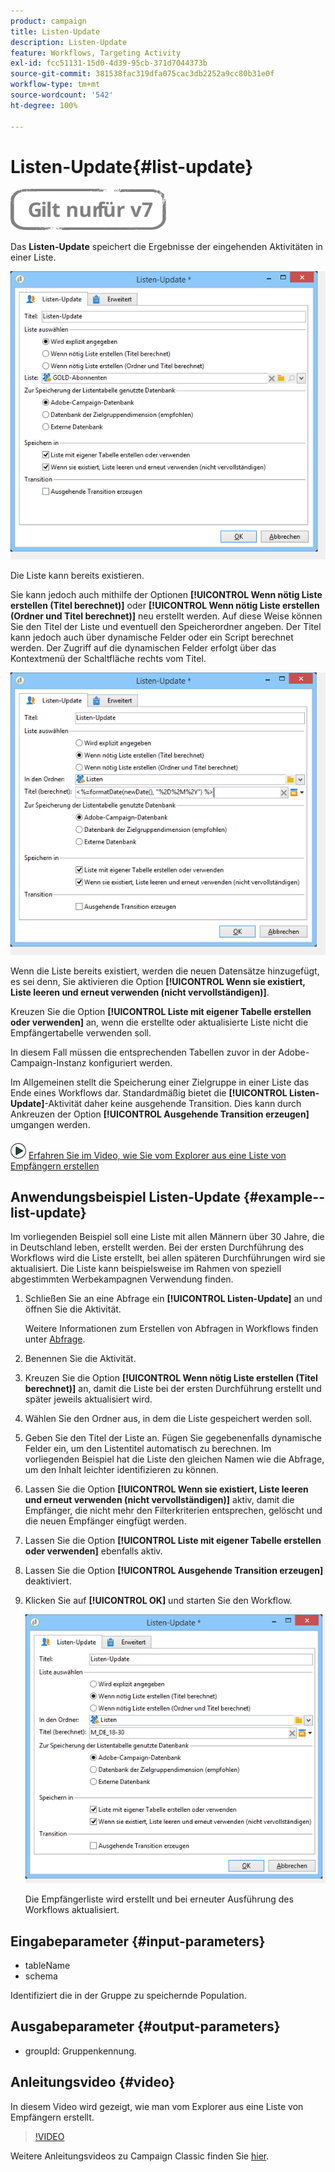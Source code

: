 ```yaml
---
product: campaign
title: Listen-Update
description: Listen-Update
feature: Workflows, Targeting Activity
exl-id: fcc51131-15d0-4d39-95cb-371d7044373b
source-git-commit: 381538fac319dfa075cac3db2252a9cc80b31e0f
workflow-type: tm+mt
source-wordcount: '542'
ht-degree: 100%

---
```


# Listen-Update{#list-update}

![](../../assets/v7-only.svg)

Das **Listen-Update** speichert die Ergebnisse der eingehenden Aktivitäten in einer Liste.

![](assets/s_user_segmentation_update_group.png)

Die Liste kann bereits existieren.

Sie kann jedoch auch mithilfe der Optionen **[!UICONTROL Wenn nötig Liste erstellen (Titel berechnet)]** oder **[!UICONTROL Wenn nötig Liste erstellen (Ordner und Titel berechnet)]** neu erstellt werden. Auf diese Weise können Sie den Titel der Liste und eventuell den Speicherordner angeben. Der Titel kann jedoch auch über dynamische Felder oder ein Script berechnet werden. Der Zugriff auf die dynamischen Felder erfolgt über das Kontextmenü der Schaltfläche rechts vom Titel.

![](assets/s_user_segmentation_update_list_calc.png)

Wenn die Liste bereits existiert, werden die neuen Datensätze hinzugefügt, es sei denn, Sie aktivieren die Option **[!UICONTROL Wenn sie existiert, Liste leeren und erneut verwenden (nicht vervollständigen)]**.

Kreuzen Sie die Option **[!UICONTROL Liste mit eigener Tabelle erstellen oder verwenden]** an, wenn die erstellte oder aktualisierte Liste nicht die Empfängertabelle verwenden soll.

In diesem Fall müssen die entsprechenden Tabellen zuvor in der Adobe-Campaign-Instanz konfiguriert werden.

Im Allgemeinen stellt die Speicherung einer Zielgruppe in einer Liste das Ende eines Workflows dar. Standardmäßig bietet die **[!UICONTROL Listen-Update]**-Aktivität daher keine ausgehende Transition. Dies kann durch Ankreuzen der Option **[!UICONTROL Ausgehende Transition erzeugen]** umgangen werden.

![](assets/do-not-localize/how-to-video.png) [Erfahren Sie im Video, wie Sie vom Explorer aus eine Liste von Empfängern erstellen](#video)

## Anwendungsbeispiel Listen-Update {#example--list-update}

Im vorliegenden Beispiel soll eine Liste mit allen Männern über 30 Jahre, die in Deutschland leben, erstellt werden. Bei der ersten Durchführung des Workflows wird die Liste erstellt, bei allen späteren Durchführungen wird sie aktualisiert. Die Liste kann beispielsweise im Rahmen von speziell abgestimmten Werbekampagnen Verwendung finden.

1. Schließen Sie an eine Abfrage ein **[!UICONTROL Listen-Update]** an und öffnen Sie die Aktivität.

   Weitere Informationen zum Erstellen von Abfragen in Workflows finden unter [Abfrage](query.md).

1. Benennen Sie die Aktivität.
1. Kreuzen Sie die Option **[!UICONTROL Wenn nötig Liste erstellen (Titel berechnet)]** an, damit die Liste bei der ersten Durchführung erstellt und später jeweils aktualisiert wird.
1. Wählen Sie den Ordner aus, in dem die Liste gespeichert werden soll.
1. Geben Sie den Titel der Liste an. Fügen Sie gegebenenfalls dynamische Felder ein, um den Listentitel automatisch zu berechnen. Im vorliegenden Beispiel hat die Liste den gleichen Namen wie die Abfrage, um den Inhalt leichter identifizieren zu können.
1. Lassen Sie die Option **[!UICONTROL Wenn sie existiert, Liste leeren und erneut verwenden (nicht vervollständigen)]** aktiv, damit die Empfänger, die nicht mehr den Filterkriterien entsprechen, gelöscht und die neuen Empfänger eingfügt werden.
1. Lassen Sie die Option **[!UICONTROL Liste mit eigener Tabelle erstellen oder verwenden]** ebenfalls aktiv.
1. Lassen Sie die Option **[!UICONTROL Ausgehende Transition erzeugen]** deaktiviert.
1. Klicken Sie auf **[!UICONTROL OK]** und starten Sie den Workflow.

   ![](assets/s_user_segmentation_update_list_calc_example.png)

   Die Empfängerliste wird erstellt und bei erneuter Ausführung des Workflows aktualisiert.

## Eingabeparameter {#input-parameters}

* tableName
* schema

Identifiziert die in der Gruppe zu speichernde Population.

## Ausgabeparameter {#output-parameters}

* groupId: Gruppenkennung.

## Anleitungsvideo {#video}

In diesem Video wird gezeigt, wie man vom Explorer aus eine Liste von Empfängern erstellt.

>[!VIDEO](https://video.tv.adobe.com/v/25602/quality=12)

Weitere Anleitungsvideos zu Campaign Classic finden Sie [hier](https://experienceleague.adobe.com/docs/campaign-classic-learn/tutorials/overview.html?lang=de).
